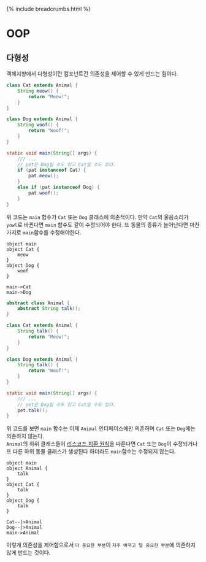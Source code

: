 {% include breadcrumbs.html %}

# OOP

## 다형성

객체지향에서 다형성이란 컴포넌트간 의존성을 제어할 수 있게 만드는 힘이다.

```java
class Cat extends Animal {
    String meow() {
        return "Meow!";
    }
}

class Dog extends Animal {
    String woof() {
        return "Woof!";
    }
}

static void main(String[] args) {
    /// ...
    // pet은 Dog일 수도 있고 Cat일 수도 있다.
    if (pat instanceof Cat) {
        pat.meow();
    }
    else if (pat instanceof Dog) {
        pat.woof();
    }
}
```

위 코드는 `main` 함수가 `Cat` 또는 `Dog` 클래스에 의존적이다. 만약 `Cat`의 울음소리가 `yowl`로 바뀐다면 `main` 함수도 같이 수정되어야 한다. 또 동물의 종류가 늘어난다면 마찬가지로 `main`함수를 수정해야한다.

```plantuml
object main
object Cat {
    meow
}
object Dog {
    woof
}

main->Cat
main->Dog
```

```java
abstract class Animal {
    abstract String talk();
}

class Cat extends Animal {
    String talk() {
        return "Meow!";
    }
}

class Dog extends Animal {
    String talk() {
        return "Woof!";
    }
}

static void main(String[] args) {
    /// ...
    // pet은 Dog일 수도 있고 Cat일 수도 있다.
    pet.talk();
}
```

위 코드를 보면 `main` 함수는 이제 `Animal` 인터페이스에만 의존하며 `Cat` 또는 `Dog`에는 의존하지 않는다.  
`Animal`의 하위 클래스들이 [리스코프 치환 원칙](https://ko.wikipedia.org/wiki/%EB%A6%AC%EC%8A%A4%EC%BD%94%ED%94%84_%EC%B9%98%ED%99%98_%EC%9B%90%EC%B9%99)을 따른다면 `Cat` 또는 `Dog`이 수정되거나 또 다른 하위 동물 클래스가 생성된다 하더라도 `main`함수는 수정되지 않는다.

```plantuml
object main
object Animal {
    talk
}
object Cat {
    talk
}
object Dog {
    talk
}

Cat--|>Animal
Dog--|>Animal
main->Animal
```

이렇게 의존성을 제어함으로서 `더 중요한 부분`이 `자주 바뀌고 덜 중요한 부분`에 의존하지 않게 만드는 것이다.
